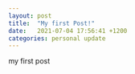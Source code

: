 ```yaml
---
layout: post
title:  "My first Post!"
date:   2021-07-04 17:56:41 +1200
categories: personal update
---
```

my first post